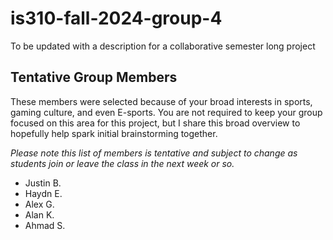 # is310-fall-2024-group-4
To be updated with a description for a collaborative semester long project

## Tentative Group Members

These members were selected because of your broad interests in sports, gaming culture, and even E-sports. You are not required to keep your group focused on this area for this project, but I share this broad overview to hopefully help spark initial brainstorming together.

_Please note this list of members is tentative and subject to change as students join or leave the class in the next week or so._

- Justin B.
- Haydn E.
- Alex G.
- Alan K.
- Ahmad S.

